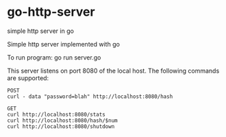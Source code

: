 # go-http-server
simple http server in go

Simple http server implemented with go

To run program:
	go run server.go
	
This server listens on port 8080 of the local host. The following commands are supported:

	POST
	curl - data "password=blah" http://localhost:8080/hash 
	
	GET
	curl http://localhost:8080/stats
	curl http://localhost:8080/hash/$num
	curl http://localhost:8080/shutdown
	
